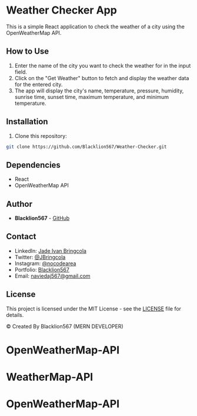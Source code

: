 # Weather Checker App

This is a simple React application to check the weather of a city using the OpenWeatherMap API.

## How to Use

1. Enter the name of the city you want to check the weather for in the input field.
2. Click on the "Get Weather" button to fetch and display the weather data for the entered city.
3. The app will display the city's name, temperature, pressure, humidity, sunrise time, sunset time, maximum temperature, and minimum temperature.

## Installation

1. Clone this repository:

```bash
git clone https://github.com/Blacklion567/Weather-Checker.git
```

## Dependencies

- React
- OpenWeatherMap API

## Author

- **Blacklion567** - [GitHub](https://github.com/Blacklion567)

## Contact

- LinkedIn: [Jade Ivan Bringcola](https://www.linkedin.com/in/jade-ivan-bringcola-bb9466272/)
- Twitter: [@JBringcola](https://twitter.com/JBringcola)
- Instagram: [@nocodearea](https://www.instagram.com/nocodearea/)
- Portfolio: [Blacklion567](https://github.com/Blacklion567/Blacklion567)
- Email: <naviedaj567@gmail.com>

## License

This project is licensed under the MIT License - see the [LICENSE](LICENSE) file for details.

&copy; Created By Blacklion567 (MERN DEVELOPER)
# OpenWeatherMap-API
# WeatherMap-API
# OpenWeatherMap-API
